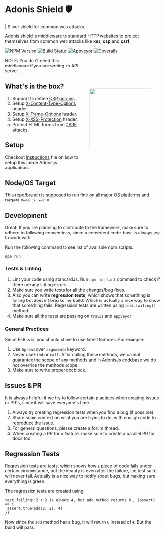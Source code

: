 # Adonis Shield 🛡️
| Silver shield for common web attacks.

Adonis shield is middleware to standard HTTP websites to protect themselves from common web attacks like **xss**, **csp** and **csrf**.

[![NPM Version][npm-image]][npm-url]
[![Build Status][travis-image]][travis-url]
[![Appveyor][appveyor-image]][appveyor-url]
[![Coveralls][coveralls-image]][coveralls-url]

<img src="http://res.cloudinary.com/adonisjs/image/upload/q_100/v1497112678/adonis-purple_pzkmzt.svg" width="200px" align="right" hspace="30px" vspace="100px">

NOTE: You don't need this middleware if you are writing an API server.


## What's in the box?

1. Support to define [CSP policies](https://developer.mozilla.org/en-US/docs/Web/HTTP/CSP).
2. Setup [X-Content-Type-Options](https://developer.mozilla.org/en-US/docs/Web/HTTP/Headers/X-Content-Type-Options) header.
3. Setup [X-Frame-Options](https://developer.mozilla.org/en-US/docs/Web/HTTP/Headers/X-Frame-Options) header.
4. Setup [X-XSS-Protection](https://developer.mozilla.org/en-US/docs/Web/HTTP/Headers/X-XSS-Protection) header.
5. Protect HTML forms from [CSRF attacks](https://www.owasp.org/index.php/Cross-Site_Request_Forgery_(CSRF)).


## Setup
Checkout [instructions](instructions.md) file on how to setup this inside Adonisjs application.

## Node/OS Target

This repo/branch is supposed to run fine on all major OS platforms and targets `Node.js >=7.0`

## Development

Great! If you are planning to contribute to the framework, make sure to adhere to following conventions, since a consistent code-base is always joy to work with.

Run the following command to see list of available npm scripts.

```
npm run
```

### Tests & Linting

1. Lint your code using standardJs. Run `npm run lint` command to check if there are any linting errors.
2. Make sure you write tests for all the changes/bug fixes.
3. Also you can write **regression tests**, which shows that something is failing but doesn't breaks the build. Which is actually a nice way to show that something fails. Regression tests are written using `test.failing()` method.
4. Make sure all the tests are passing on `travis` and `appveyor`.

### General Practices

Since Es6 is in, you should strive to use latest features. For example:

1. Use `Spread` over `arguments` keyword.
2. Never use `bind` or `call`. After calling these methods, we cannot guarantee the scope of any methods and in AdonisJs codebase we do not override the methods scope.
3. Make sure to write proper docblock.

## Issues & PR

It is always helpful if we try to follow certain practices when creating issues or PR's, since it will save everyone's time.

1. Always try creating regression tests when you find a bug (if possible).
2. Share some context on what you are trying to do, with enough code to reproduce the issue.
3. For general questions, please create a forum thread.
4. When creating a PR for a feature, make sure to create a parallel PR for docs too.


## Regression Tests

Regression tests are tests, which shows how a piece of code fails under certain circumstance, but the beauty is even after the failure, the test suite will never fail. Actually is a nice way to notify about bugs, but making sure everything is green.

The regression tests are created using

```
test.failing('2 + 2 is always 4, but add method returns 6', (assert) => {
 assert.true(add(2, 2), 4)
})
```

Now since the `add` method has a bug, it will return `6` instead of `4`. But the build will pass.

[appveyor-image]: https://img.shields.io/appveyor/ci/thetutlage/adonis-shield/master.svg?style=flat-square

[appveyor-url]: https://ci.appveyor.com/project/thetutlage/adonis-shield

[npm-image]: https://img.shields.io/npm/v/@adonisjs/shield.svg?style=flat-square
[npm-url]: https://npmjs.org/package/@adonisjs/shield

[travis-image]: https://img.shields.io/travis/adonisjs/adonis-shield/master.svg?style=flat-square
[travis-url]: https://travis-ci.org/adonisjs/adonis-shield

[coveralls-image]: https://img.shields.io/coveralls/adonisjs/adonis-shield/master.svg?style=flat-square

[coveralls-url]: https://coveralls.io/github/adonisjs/adonis-shield
